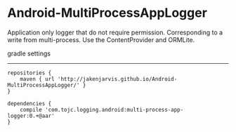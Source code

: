 Android-MultiProcessAppLogger
=============================

Application only logger that do not require permission. Corresponding to a write from multi-process. Use the ContentProvider and ORMLite.



gradle settings
**********************

    repositories {
        maven { url 'http://jakenjarvis.github.io/Android-MultiProcessAppLogger/' }
    }

    dependencies {
        compile 'com.tojc.logging.android:multi-process-app-logger:0.+@aar'
    }

